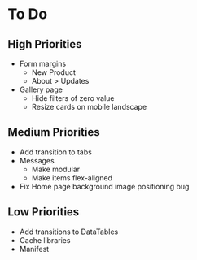 # To Do

## High Priorities

- Form margins
  - New Product
  - About > Updates
- Gallery page
  - Hide filters of zero value
  - Resize cards on mobile landscape

## Medium Priorities

- Add transition to tabs
- Messages
  - Make modular
  - Make items flex-aligned
- Fix Home page background image positioning bug

## Low Priorities

- Add transitions to DataTables
- Cache libraries
- Manifest
